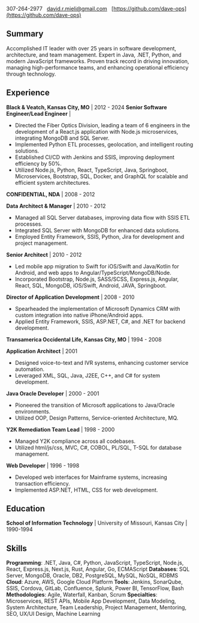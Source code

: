 307-264-2977  
david.r.mieli@gmail.com  
[https://github.com/dave-ops](https://github.com/dave-ops)

## Summary

Accomplished IT leader with over 25 years in software development, architecture, and team management. Expert in Java, .NET, Python, and modern JavaScript frameworks. Proven track record in driving innovation, managing high-performance teams, and enhancing operational efficiency through technology.

## Experience

**Black & Veatch, Kansas City, MO** | 2012 - 2024
**Senior Software Engineer/Lead Engineer** |
- Directed the Fiber Optics Division, leading a team of 6 engineers in the development of a React.js application with Node.js microservices, integrating MongoDB and SQL Server.
- Implemented Python ETL processes, geolocation, and intelligent routing solutions.
- Established CI/CD with Jenkins and SSIS, improving deployment efficiency by 50%.
- Utilized Node.js, Python, React, TypeScript, Java, Springboot, Microservices, Bootstrap, SQL, Docker, and GraphQL for scalable and efficient system architectures.

**CONFIDENTIAL, NDA** | 2008 - 2012

**Data Architect & Manager** | 2010 - 2012
- Managed all SQL Server databases, improving data flow with SSIS ETL processes.
- Integrated SQL Server with MongoDB for enhanced data solutions.
- Employed Entity Framework, SSIS, Python, Jira for development and project management.

**Senior Architect** | 2010 - 2012
- Led mobile app migration to Swift for iOS/Swift and Java/Kotlin for Android, and web apps to Angular/TypeScript/MongoDB/Node.
- Incorporated Bootstrap, Node.js, SASS/SCSS, Express.js, Angular, React, SQL, MongoDB, iOS/Swift, Android, JAVA, Springboot.

**Director of Application Development** | 2008 - 2010
- Spearheaded the implementation of Microsoft Dynamics CRM with custom integration into native iPhone/Android apps.
- Applied Entity Framework, SSIS, ASP.NET, C#, and .NET for backend development.

**Transamerica Occidental Life, Kansas City, MO** | 1994 - 2008

**Application Architect** | 2001
- Designed voice-to-text and IVR systems, enhancing customer service automation.
- Leveraged XML, SQL, Java, J2EE, C++, and C# for system development.

**Java Oracle Developer** | 2000 - 2001
- Pioneered the transition of Microsoft applications to Java/Oracle environments.
- Utilized OOP, Design Patterns, Service-oriented Architecture, MQ.

**Y2K Remediation Team Lead** | 1998 - 2000
- Managed Y2K compliance across all codebases.
- Utilized html/js/css, MVC, C#, COBOL, PL/SQL, T-SQL for database management.

**Web Developer** | 1996 - 1998
- Developed web interfaces for Mainframe systems, increasing transaction efficiency.
- Implemented ASP.NET, HTML, CSS for web development.

## Education

**School of Information Technology** | University of Missouri, Kansas City | 1990-1994

## Skills

**Programming**: .NET, Java, C#, Python, JavaScript, TypeScript, Node.js, React, Express.js, Next.js, Rust, Angular, Go, ECMAScript
**Databases**: SQL Server, MongoDB, Oracle, DB2, PostgreSQL, MySQL, NoSQL, RDBMS
**Cloud**: Azure, AWS, Google Cloud Platform
**Tools**: Jenkins, SonarQube, SSIS, Cordova, GitLab, Confluence, Splunk, Power BI, TensorFlow, Bash
**Methodologies**: Agile, Waterfall, Kanban, Scrum
**Specialties**: Microservices, REST APIs, Mobile App Development, Data Modeling, System Architecture, Team Leadership, Project Management, Mentoring, SEO, UX/UI Design, Machine Learning

